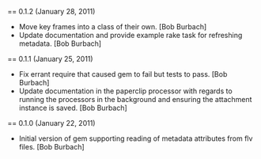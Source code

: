 == 0.1.2 (January 28, 2011)

* Move key frames into a class of their own. [Bob Burbach]
* Update documentation and provide example rake task for refreshing metadata. [Bob Burbach]

== 0.1.1 (January 25, 2011)

* Fix errant require that caused gem to fail but tests to pass. [Bob Burbach]
* Update documentation in the paperclip processor with regards to running the processors in the background and ensuring the attachment instance is saved. [Bob Burbach]

== 0.1.0 (January 22, 2011)

* Initial version of gem supporting reading of metadata attributes from flv files. [Bob Burbach]